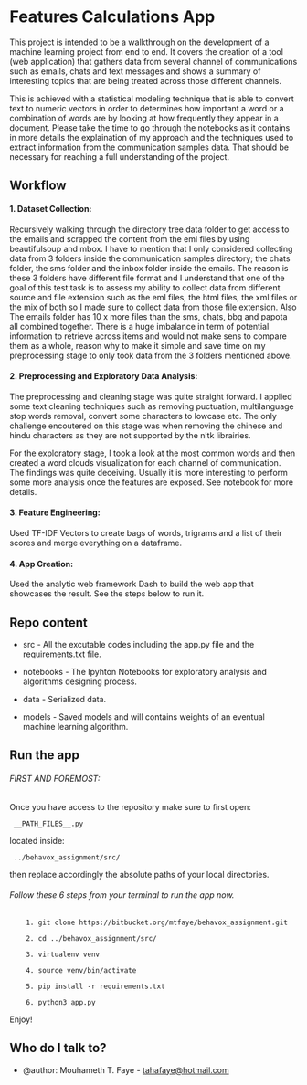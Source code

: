 # Features Calculations App 




This project is intended to be a walkthrough on the development of a machine learning project from end to end. It covers the creation of a tool (web application) that gathers data from several channel of communications such as emails, chats and text messages and shows a summary of interesting topics that are being treated across those different channels.

This is achieved with a statistical modeling technique that is able to convert text to numeric vectors in order to determines how important a word or a combination of words are by looking at how frequently they appear in a document. Please take the time to go through the notebooks as it contains in more details the explaination of my approach and the techniques used to extract information from the communication samples data. That should be necessary for reaching a full understanding of the project.


## Workflow


#### 	1. Dataset Collection:
Recursively walking through the directory tree data folder to get access to the emails and scrapped the content from the eml files by using beautifulsoup and mbox. I have to mention that I only considered collecting data from 3 folders inside the communication samples directory; the chats folder, the sms folder and the inbox folder inside the emails. The reason is these 3 folders have different file format and I understand that one of the goal of this test task is to assess my ability to collect data from different source and file extension such as the eml files, the html files, the xml files or the mix of both so I made sure to collect data from those file extension. Also The emails folder has 10 x more files than the sms, chats, bbg and papota all combined together. There is a huge imbalance in term of potential information to retrieve across items and would not make sens to compare them as a whole, reason why to make it simple and save time on my preprocessing stage to only took data from the 3 folders mentioned above.


#### 	2. Preprocessing and Exploratory Data Analysis: 
The preprocessing and cleaning stage was quite straight forward. I applied some text cleaning techniques such as removing puctuation, multilanguage stop words removal, convert some characters to lowcase etc. The only challenge encoutered on this stage was when removing the chinese and hindu characters as they are not supported by the nltk librairies. 

For the exploratory stage, I took a look at the most common words and then created a word clouds visualization for each channel of communication. The findings was quite deceiving. Usually it is more interesting to perform some more analysis once the features are exposed. See notebook for more details.


#### 	3. Feature Engineering: 
Used TF-IDF Vectors to create bags of words, trigrams and a list of their scores and merge everything on a dataframe.


#### 	4. App Creation:

Used the analytic web framework Dash to build the web app that showcases the result. See the steps below to run it. 




## Repo content 

*	 src - All the excutable codes including the app.py file and the requirements.txt file.
		
*	 notebooks - The Ipyhton Notebooks for exploratory analysis and algorithms designing process.
		
*	 data - Serialized data.
		
*	 models - Saved models and will contains weights of an eventual machine learning algorithm.



## Run the app 




###### FIRST AND FOREMOST: 

Once you have access to the repository make sure to first open: 

	 __PATH_FILES__.py  

located inside:

	 ../behavox_assignment/src/
	 

then replace accordingly the absolute paths of your local directories. 



###### Follow these 6 steps from your terminal to run the app now.



     	1. git clone https://bitbucket.org/mtfaye/behavox_assignment.git
		
	    2. cd ../behavox_assignment/src/
		
		3. virtualenv venv
		
	    4. source venv/bin/activate
		
	    5. pip install -r requirements.txt
		
	    6. python3 app.py

Enjoy!


## Who do I talk to? ###

* @author: Mouhameth T. Faye - tahafaye@hotmail.com
